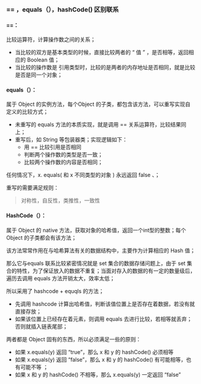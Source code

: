 ### == ，equals（），hashCode() 区别联系
#### ==：
比较运算符，计算操作数之间的关系；
+ 当比较的双方是基本类型的时候，直接比较两者的 “ 值 ” ，是否相等，返回相应的  Boolean 值；
+ 当比较的操作数是 引用类型时，比较的是两者的内存地址是否相同，就是比较是否是同一个对象；

####   equals（）：
属于 Object 的实例方法，每个Object 的子类，都包含该方法，可以重写实现自定义的比较方式；
+ 未重写的 equals 方法的本质实现，就是调用 == 关系运算符，比较结果同上；
+ 重写后，如 String 等包装器类；实现逻辑如下：
	+ 用 == 比较引用是否相同
	+ 判断两个操作数的类型是否一致；
	+ 比较两个操作数的内容是否相同；

任何情况下，x. equals( 和 x 不同类型的对象 ) 永远返回 false 、；

重写的需要满足规则：
> 对称性，自反性，类推性，一致性

#### HashCode（）：
属于 Object 的 native 方法，获取对象的哈希值，返回一个int型的整数；每个Object 的子类都会有该方法；

该方法常常作用在与哈希算法有关的数据结构中，主要作为计算相应的 Hash 值；

那么它与equals 联系比较紧密情况就是 set 集合的数据存储问题上，由于 set 集合的特性，为了保证放入的数据不重复；当面对存入的数据的有一定的数量级后，遍历去调用 equals 方法开销太大，效率太低；

所以采用了 hashcode +  equqls 的方法；
+ 先调用 hashcode 计算出哈希值，判断该值位置上是否存在着数据，若没有就直接存放；
+ 如果该位置上已经存在着元素，则调用 equals 去进行比较，若相等就丢弃；否则就插入链表尾部；

两者都是 Object 固有的东西，所以必须满足一些的原则：
+ 如果 x.equals(y) 返回 “true”，那么 x 和 y 的 hashCode() 必须相等 
+ 如果 x.equals(y) 返回 “false”，那么 x 和 y 的 hashCode() 有可能相等，也有可能不等 ；
+ 如果 x 和 y 的 hashCode() 不相等，那么 x.equals(y) 一定返回 “false” 






